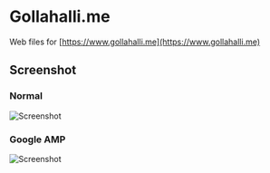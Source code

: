 # Gollahalli.me

Web files for [https://www.gollahalli.me](https://www.gollahalli.me)

## Screenshot

### Normal

![Screenshot](http://gollahalli.lh0kueshznj0hpg0fqay.netdna-cdn.com/screenshot/screen.png)

### Google AMP

![Screenshot](http://gollahalli.lh0kueshznj0hpg0fqay.netdna-cdn.com/screenshot/screen-amp.png)
